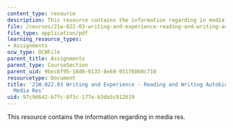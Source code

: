 ```yaml
---
content_type: resource
description: This resource contains the information regarding in media res.
file: /courses/21w-022-03-writing-and-experience-reading-and-writing-autobiography-spring-2014/97c96642b7fc8f3c177e63da5c912619_MIT21W_022_03S14_MediasRes.pdf
file_type: application/pdf
learning_resource_types:
- Assignments
ocw_type: OCWFile
parent_title: Assignments
parent_type: CourseSection
parent_uid: 9bec6f95-18d6-0133-8e69-951760b0c710
resourcetype: Document
title: '21W.022.03 Writing and Experience - Reading and Writing Autobiography: In
  Media Res'
uid: 97c96642-b7fc-8f3c-177e-63da5c912619
---
```

This resource contains the information regarding in media res.

